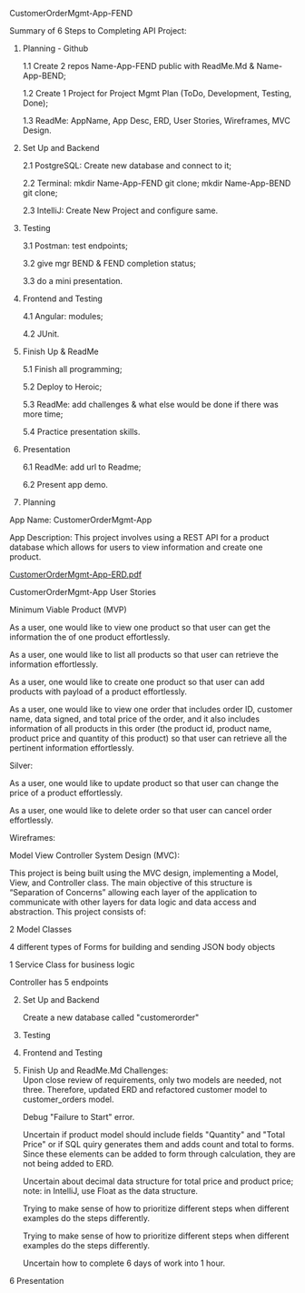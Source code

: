 CustomerOrderMgmt-App-FEND

Summary of 6 Steps to Completing API Project:

1.    Planning - Github

      1.1 Create 2 repos Name-App-FEND public with ReadMe.Md & Name-App-BEND;
      
      1.2 Create 1 Project for Project Mgmt Plan (ToDo,  Development, Testing, Done);
      
      1.3 ReadMe:  AppName, App Desc, ERD, User Stories, Wireframes, MVC Design.
      
2.   Set Up and Backend 

      2.1 PostgreSQL: Create new database and connect to it; 

      2.2 Terminal:  mkdir Name-App-FEND git clone; mkdir Name-App-BEND git clone;

      2.3 IntelliJ: Create New Project and configure same.  

3.   Testing 

      3.1 Postman: test endpoints;

      3.2 give mgr BEND & FEND completion status;

      3.3 do a mini presentation.

4.   Frontend and Testing

      4.1 Angular:  modules;

      4.2 JUnit.

5.   Finish Up & ReadMe 

      5.1 Finish all programming;

      5.2 Deploy to Heroic;

      5.3 ReadMe: add challenges & what else would be done if there was more time; 

      5.4 Practice presentation skills.

6.   Presentation 

      6.1 ReadMe:  add url to Readme;

      6.2 Present app demo. 





1.  Planning

   App Name:  CustomerOrderMgmt-App
   
   App Description:  This project involves using a REST API for a product database which allows for users to view information and create one product.
    
   [CustomerOrderMgmt-App-ERD.pdf](https://github.com/annettem123/CustomerOrderMgmt-App-FEND/files/8496850/CustomerOrderMgmt-App-ERD.pdf)

   CustomerOrderMgmt-App User Stories

Minimum Viable Product (MVP)

As a user, one would like to view one product so that user can get the  information the of one product effortlessly.

As a user, one would like to list all products so that user can retrieve the information effortlessly.

As a user, one would like to create one product so that user can add products with payload of a product effortlessly.

As a user, one would like to view one order that includes order ID, customer name,  data signed, and  total price of the order, and it also includes information of all  products in this order (the product id, product name, product price and quantity of this product) so that user can retrieve all the pertinent information effortlessly.

Silver: 

As a user, one would like to update product so that user can change the price of a product effortlessly.

As a user, one would like to delete order so that user can cancel order effortlessly.

Wireframes:  


Model View Controller System Design (MVC):

This project is being built using the MVC design, implementing a Model, View, and Controller class.  The main objective of this structure is “Separation of Concerns” allowing each layer of the application to communicate with other layers for data logic and data access and abstraction.  This project consists of:

2 Model Classes

4 different types of Forms for building and sending JSON body objects

1 Service Class for business logic

Controller has 5 endpoints

2. Set Up and Backend

   Create a new database called "customerorder"



3. Testing



4. Frontend and Testing




5. Finish Up and ReadMe.Md
   Challenges:  
   Upon close review of requirements, only two models are needed, not three. Therefore, updated ERD and refactored customer model to customer_orders        model.
   
   Debug "Failure to Start" error.
   
   Uncertain if product model should include fields "Quantity" and "Total Price" or if SQL quiry generates them and adds count and total to forms. Since    these elements can be added to form through calculation, they are not being added to ERD.
   
   Uncertain about decimal data structure for total price and product price; note:  in IntelliJ, use Float as the data structure.
   
   Trying to make sense of how to prioritize different steps when different examples do the steps differently.
   
   Trying to make sense of how to prioritize different steps when different examples do the steps differently.
   
   Uncertain how to complete 6 days of work into 1 hour.
   
   
6 Presentation
